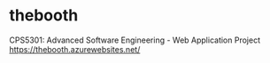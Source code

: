 # thebooth
CPS5301: Advanced Software Engineering - Web Application Project
https://thebooth.azurewebsites.net/

